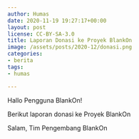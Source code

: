 ```yaml
---
author: Humas
date: 2020-11-19 19:27:17+00:00
layout: post
license: CC-BY-SA-3.0
title: Laporan Donasi ke Proyek BlankOn
image: /assets/posts/2020-12/donasi.png
categories:
- berita
tags:
- humas

---
```

Hallo Pengguna BlankOn!

Berikut laporan donasi ke Proyek BlankOn

Salam,
Tim Pengembang BlankOn
